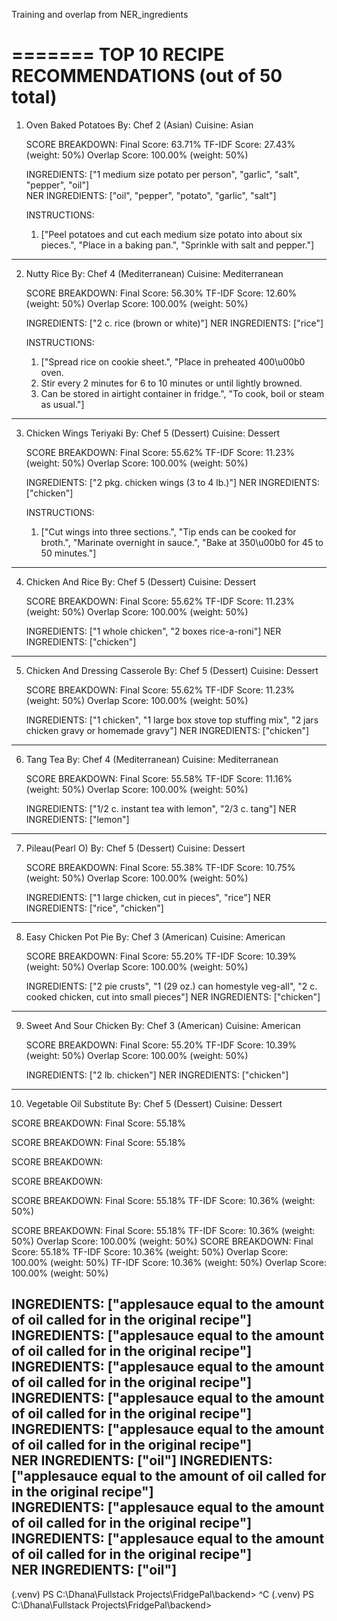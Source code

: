Training and overlap from NER_ingredients

=======
TOP 10 RECIPE RECOMMENDATIONS (out of 50 total)
====================================================================================================

1. Oven Baked Potatoes
   By: Chef 2 (Asian)
   Cuisine: Asian

   SCORE BREAKDOWN:
   Final Score:         63.71%
   TF-IDF Score:        27.43% (weight: 50%)
   Overlap Score:       100.00% (weight: 50%)

   INGREDIENTS: ["1 medium size potato per person", "garlic", "salt", "pepper", "oil"]       
   NER INGREDIENTS: ["oil", "pepper", "potato", "garlic", "salt"]

   INSTRUCTIONS:
   1. ["Peel potatoes and cut each medium size potato into about six pieces.", "Place in a baking pan.", "Sprinkle with salt and pepper."]
----------------------------------------------------------------------------------------------------

2. Nutty Rice
   By: Chef 4 (Mediterranean)
   Cuisine: Mediterranean

   SCORE BREAKDOWN:
   Final Score:         56.30%
   TF-IDF Score:        12.60% (weight: 50%)
   Overlap Score:       100.00% (weight: 50%)

   INGREDIENTS: ["2 c. rice (brown or white)"]
   NER INGREDIENTS: ["rice"]

   INSTRUCTIONS:
   1. ["Spread rice on cookie sheet.", "Place in preheated 400\u00b0 oven.
   2. Stir every 2 minutes for 6 to 10 minutes or until lightly browned.
   3. Can be stored in airtight container in fridge.", "To cook, boil or steam as usual."]   
----------------------------------------------------------------------------------------------------

3. Chicken Wings Teriyaki
   By: Chef 5 (Dessert)
   Cuisine: Dessert

   SCORE BREAKDOWN:
   Final Score:         55.62%
   TF-IDF Score:        11.23% (weight: 50%)
   Overlap Score:       100.00% (weight: 50%)

   INGREDIENTS: ["2 pkg. chicken wings (3 to 4 lb.)"]
   NER INGREDIENTS: ["chicken"]

   INSTRUCTIONS:
   1. ["Cut wings into three sections.", "Tip ends can be cooked for broth.", "Marinate overnight in sauce.", "Bake at 350\u00b0 for 45 to 50 minutes."]
----------------------------------------------------------------------------------------------------

4. Chicken And Rice
   By: Chef 5 (Dessert)
   Cuisine: Dessert

   SCORE BREAKDOWN:
   Final Score:         55.62%
   TF-IDF Score:        11.23% (weight: 50%)
   Overlap Score:       100.00% (weight: 50%)

   INGREDIENTS: ["1 whole chicken", "2 boxes rice-a-roni"]
   NER INGREDIENTS: ["chicken"]
----------------------------------------------------------------------------------------------------

5. Chicken And Dressing Casserole
   By: Chef 5 (Dessert)
   Cuisine: Dessert

   SCORE BREAKDOWN:
   Final Score:         55.62%
   TF-IDF Score:        11.23% (weight: 50%)
   Overlap Score:       100.00% (weight: 50%)

   INGREDIENTS: ["1 chicken", "1 large box stove top stuffing mix", "2 jars chicken gravy or homemade gravy"]
   NER INGREDIENTS: ["chicken"]
----------------------------------------------------------------------------------------------------

6. Tang Tea
   By: Chef 4 (Mediterranean)
   Cuisine: Mediterranean

   SCORE BREAKDOWN:
   Final Score:         55.58%
   TF-IDF Score:        11.16% (weight: 50%)
   Overlap Score:       100.00% (weight: 50%)

   INGREDIENTS: ["1/2 c. instant tea with lemon", "2/3 c. tang"]
   NER INGREDIENTS: ["lemon"]
----------------------------------------------------------------------------------------------------

7. Pileau(Pearl O)
   By: Chef 5 (Dessert)
   Cuisine: Dessert

   SCORE BREAKDOWN:
   Final Score:         55.38%
   TF-IDF Score:        10.75% (weight: 50%)
   Overlap Score:       100.00% (weight: 50%)

   INGREDIENTS: ["1 large chicken, cut in pieces", "rice"]
   NER INGREDIENTS: ["rice", "chicken"]
----------------------------------------------------------------------------------------------------

8. Easy Chicken Pot Pie
   By: Chef 3 (American)
   Cuisine: American

   SCORE BREAKDOWN:
   Final Score:         55.20%
   TF-IDF Score:        10.39% (weight: 50%)
   Overlap Score:       100.00% (weight: 50%)

   INGREDIENTS: ["2 pie crusts", "1 (29 oz.) can homestyle veg-all", "2 c. cooked chicken, cut into small pieces"]
   NER INGREDIENTS: ["chicken"]
----------------------------------------------------------------------------------------------------

9. Sweet And Sour Chicken
   By: Chef 3 (American)
   Cuisine: American

   SCORE BREAKDOWN:
   Final Score:         55.20%
   TF-IDF Score:        10.39% (weight: 50%)
   Overlap Score:       100.00% (weight: 50%)

   INGREDIENTS: ["2 lb. chicken"]
   NER INGREDIENTS: ["chicken"]
----------------------------------------------------------------------------------------------------

10. Vegetable Oil Substitute
   By: Chef 5 (Dessert)
   Cuisine: Dessert


   SCORE BREAKDOWN:
   Final Score:         55.18%

   SCORE BREAKDOWN:
   Final Score:         55.18%

   SCORE BREAKDOWN:


   SCORE BREAKDOWN:

   SCORE BREAKDOWN:
   Final Score:         55.18%
   TF-IDF Score:        10.36% (weight: 50%)

   SCORE BREAKDOWN:
   Final Score:         55.18%
   TF-IDF Score:        10.36% (weight: 50%)
   Overlap Score:       100.00% (weight: 50%)
   SCORE BREAKDOWN:
   Final Score:         55.18%
   TF-IDF Score:        10.36% (weight: 50%)
   Overlap Score:       100.00% (weight: 50%)
   TF-IDF Score:        10.36% (weight: 50%)
   Overlap Score:       100.00% (weight: 50%)

   INGREDIENTS: ["applesauce equal to the amount of oil called for in the original recipe"]  
   INGREDIENTS: ["applesauce equal to the amount of oil called for in the original recipe"]  
   INGREDIENTS: ["applesauce equal to the amount of oil called for in the original recipe"]  
   INGREDIENTS: ["applesauce equal to the amount of oil called for in the original recipe"]  
   INGREDIENTS: ["applesauce equal to the amount of oil called for in the original recipe"]  
   NER INGREDIENTS: ["oil"]
   INGREDIENTS: ["applesauce equal to the amount of oil called for in the original recipe"]  
   INGREDIENTS: ["applesauce equal to the amount of oil called for in the original recipe"]  
   INGREDIENTS: ["applesauce equal to the amount of oil called for in the original recipe"]  
   NER INGREDIENTS: ["oil"]
----------------------------------------------------------------------------------------------------
(.venv) PS C:\Dhana\Fullstack Projects\FridgePal\backend> ^C
(.venv) PS C:\Dhana\Fullstack Projects\FridgePal\backend> 